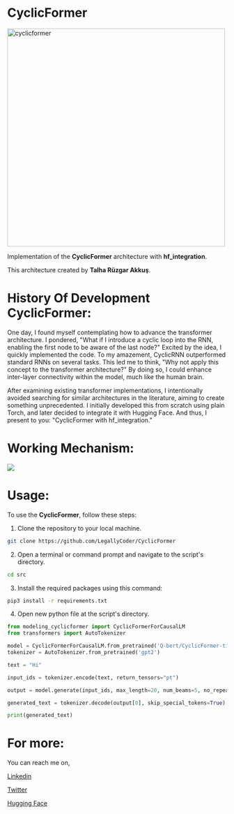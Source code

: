 # CyclicFormer
<img src="https://github.com/LegallyCoder/CyclicFormer/assets/119312866/c8c4b941-471d-44b7-95d3-3da146652cdd" width="500" height="500" alt="cyclicformer">

Implementation of the **CyclicFormer** architecture with **hf_integration**. 

This architecture created by **Talha Rüzgar Akkuş**.

# History Of Development CyclicFormer:
One day, I found myself contemplating how to advance the transformer architecture. I pondered, "What if I introduce a cyclic loop into the RNN, enabling the first node to be aware of the last node?" Excited by the idea, I quickly implemented the code. To my amazement, CyclicRNN outperformed standard RNNs on several tasks. This led me to think, "Why not apply this concept to the transformer architecture?" By doing so, I could enhance inter-layer connectivity within the model, much like the human brain.

After examining existing transformer implementations, I intentionally avoided searching for similar architectures in the literature, aiming to create something unprecedented. I initially developed this from scratch using plain Torch, and later decided to integrate it with Hugging Face. And thus, I present to you: "CyclicFormer with hf_integration."

# Working Mechanism:
![](https://github.com/LegallyCoder/CyclicFormer/assets/119312866/5fe31a39-33f0-4ff1-b89c-de4b424f1373)

# Usage:
To use the **CyclicFormer**, follow these steps:

1. Clone the repository to your local machine.
   
```bash
git clone https://github.com/LegallyCoder/CyclicFormer
```
2. Open a terminal or command prompt and navigate to the script's directory.
```bash
cd src
```

3. Install the required packages using this command:

```bash
pip3 install -r requirements.txt
```

4. Open new python file at the script's directory.
```python
from modeling_cyclicformer import CyclicFormerForCausalLM
from transformers import AutoTokenizer

model = CyclicFormerForCausalLM.from_pretrained('Q-bert/CyclicFormer-tiny-shakespeare')
tokenizer = AutoTokenizer.from_pretrained('gpt2')

text = "Hi"

input_ids = tokenizer.encode(text, return_tensors="pt")

output = model.generate(input_ids, max_length=20, num_beams=5, no_repeat_ngram_size=2)

generated_text = tokenizer.decode(output[0], skip_special_tokens=True)

print(generated_text)

```

# For more:

You can reach me on,

[Linkedin](https://www.linkedin.com/in/talha-r%C3%BCzgar-akku%C5%9F-1b5457264/)

[Twitter](https://x.com/TalhaRuzga35606)

[Hugging Face](https://huggingface.co/Q-bert)
